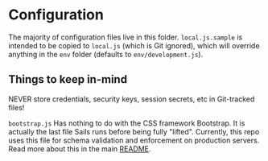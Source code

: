 # Configuration

The majority of configuration files live in this folder. `local.js.sample` is intended to be copied to `local.js` (which is Git ignored), which will override anything in the `env` folder (defaults to `env/development.js`).

## Things to keep in-mind

NEVER store credentials, security keys, session secrets, etc in Git-tracked files!

`bootstrap.js` Has nothing to do with the CSS framework Bootstrap. It is actually the last file Sails runs before being fully "lifted". Currently, this repo uses this file for schema validation and enforcement on production servers. Read more about this in the main [README](../README.md#schema-validation-and-enforcement).
